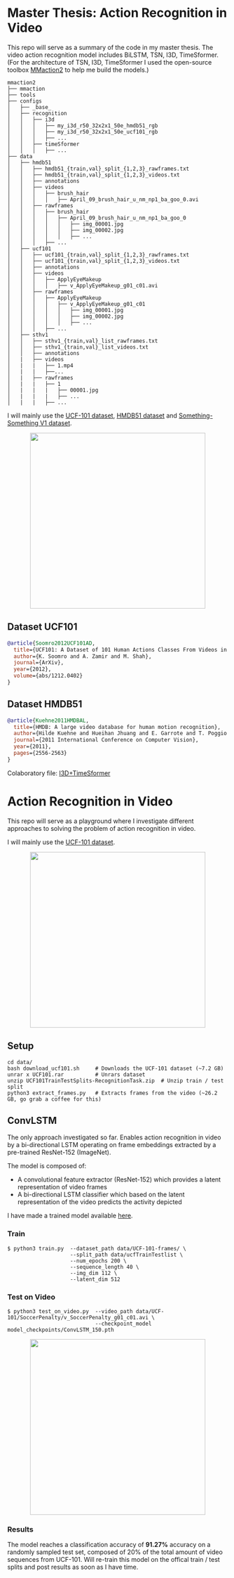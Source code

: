 # Master Thesis: Action Recognition in Video

This repo will serve as a summary of the code in my master thesis. The video action recognition model includes BiLSTM, TSN, I3D, TimeSformer.(For the architecture of TSN, I3D, TimeSformer I used the open-source toolbox [MMaction2](https://github.com/open-mmlab/mmaction2) to help me build the models.)

```
mmaction2
├── mmaction
├── tools
├── configs
│   ├── _base_
│   ├── recognition
│   │   ├── i3d
│   │   │   ├── my_i3d_r50_32x2x1_50e_hmdb51_rgb
│   │   │   ├── my_i3d_r50_32x2x1_50e_ucf101_rgb
│   │   │   ├── ...
│   │   ├── timeSformer
│   │   │   ├── ...
├── data
│   ├── hmdb51
│   │   ├── hmdb51_{train,val}_split_{1,2,3}_rawframes.txt
│   │   ├── hmdb51_{train,val}_split_{1,2,3}_videos.txt
│   │   ├── annotations
│   │   ├── videos
│   │   │   ├── brush_hair
│   │   │   │   ├── April_09_brush_hair_u_nm_np1_ba_goo_0.avi
│   │   ├── rawframes
│   │   │   ├── brush_hair
│   │   │   │   ├── April_09_brush_hair_u_nm_np1_ba_goo_0
│   │   │   │   │   ├── img_00001.jpg
│   │   │   │   │   ├── img_00002.jpg
│   │   │   │   │   ├── ...
│   │   │   ├── ...
│   ├── ucf101
│   │   ├── ucf101_{train,val}_split_{1,2,3}_rawframes.txt
│   │   ├── ucf101_{train,val}_split_{1,2,3}_videos.txt
│   │   ├── annotations
│   │   ├── videos
│   │   │   ├── ApplyEyeMakeup
│   │   │   │   ├── v_ApplyEyeMakeup_g01_c01.avi
│   │   ├── rawframes
│   │   │   ├── ApplyEyeMakeup
│   │   │   │   ├── v_ApplyEyeMakeup_g01_c01
│   │   │   │   │   ├── img_00001.jpg
│   │   │   │   │   ├── img_00002.jpg
│   │   │   │   │   ├── ...
│   │   │   ├── ...
│   ├── sthv1
│   │   ├── sthv1_{train,val}_list_rawframes.txt
│   │   ├── sthv1_{train,val}_list_videos.txt
│   │   ├── annotations
│   |   ├── videos
│   |   |   ├── 1.mp4
│   |   |   ├──...
│   |   ├── rawframes
│   |   |   ├── 1
│   |   |   |   ├── 00001.jpg
│   |   |   |   ├── ...
│   |   |   ├── ...

```


I will mainly use the [UCF-101 dataset](https://www.crcv.ucf.edu/data/UCF101.php), [HMDB51 dataset](https://serre-lab.clps.brown.edu/resource/hmdb-a-large-human-motion-database/) and [Something-Something V1 dataset](https://20bn.com/datasets/something-something/v1).

<p align="center">
    <img src="assets/crawling.gif" width="400"\>
</p>

## Dataset UCF101
<!-- [DATASET] -->

```BibTeX
@article{Soomro2012UCF101AD,
  title={UCF101: A Dataset of 101 Human Actions Classes From Videos in The Wild},
  author={K. Soomro and A. Zamir and M. Shah},
  journal={ArXiv},
  year={2012},
  volume={abs/1212.0402}
}
```

## Dataset HMDB51
<!-- [DATASET] -->

```BibTeX
@article{Kuehne2011HMDBAL,
  title={HMDB: A large video database for human motion recognition},
  author={Hilde Kuehne and Hueihan Jhuang and E. Garrote and T. Poggio and Thomas Serre},
  journal={2011 International Conference on Computer Vision},
  year={2011},
  pages={2556-2563}
}
```
Colaboratory file: [I3D+TimeSformer](hmdb51.ipynb) 


# Action Recognition in Video

This repo will serve as a playground where I investigate different approaches to solving the problem of action recognition in video.

I will mainly use the [UCF-101 dataset](https://www.crcv.ucf.edu/data/UCF101.php).

<p align="center">
    <img src="assets/crawling.gif" width="400"\>
</p>

## Setup

```
cd data/              
bash download_ucf101.sh     # Downloads the UCF-101 dataset (~7.2 GB)
unrar x UCF101.rar          # Unrars dataset
unzip UCF101TrainTestSplits-RecognitionTask.zip  # Unzip train / test split
python3 extract_frames.py   # Extracts frames from the video (~26.2 GB, go grab a coffee for this)
```

## ConvLSTM

The only approach investigated so far. Enables action recognition in video by a bi-directional LSTM operating on frame embeddings extracted by a pre-trained ResNet-152 (ImageNet).

The model is composed of:
* A convolutional feature extractor (ResNet-152) which provides a latent representation of video frames
* A bi-directional LSTM classifier which based on the latent representation of the video predicts the activity depicted

I have made a trained model available [here](https://drive.google.com/open?id=1GlpN0m9uLbI9dg1ARbW9hDEf-VWe4Asl).

### Train  

```
$ python3 train.py  --dataset_path data/UCF-101-frames/ \
                    --split_path data/ucfTrainTestlist \
                    --num_epochs 200 \
                    --sequence_length 40 \
                    --img_dim 112 \
                    --latent_dim 512
```

### Test on Video

```
$ python3 test_on_video.py  --video_path data/UCF-101/SoccerPenalty/v_SoccerPenalty_g01_c01.avi \
                            --checkpoint_model model_checkpoints/ConvLSTM_150.pth
```

<p align="center">
    <img src="assets/penalty.gif" width="400"\>
</p>

### Results

The model reaches a classification accuracy of **91.27%** accuracy on a randomly sampled test set, composed of 20% of the total amount of video sequences from UCF-101. Will re-train this model on the offical train / test splits and post results as soon as I have time.
